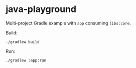 # java-playground

Multi-project Gradle example with `app` consuming `libs:core`.

Build:

```
./gradlew build
```

Run:

```
./gradlew :app:run
```
